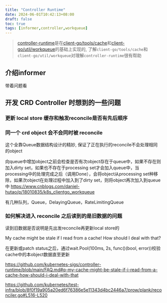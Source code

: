 ```yaml
---
title: "Controller Runtime"
date: 2024-06-01T10:42:13+08:00
draft: false
toc: true
tags: [informer,controller,workqueue]
---
```


> [controller-runtime](https://github.com/kubernetes-sigs/controller-runtime)是在[client-go/tools/cache](https://github.com/kubernetes/client-go/tree/master/tools/cache)和[client-go/util/workqueue](https://github.com/kubernetes/client-go/tree/master/util/workqueue)的基础上实现的, 了解`client-go/tools/cache`和`client-go/util/workqueue`对理解`controller-runtime`很有帮助

## 介绍informer

带着问题看

## 开发 CRD Controller 时想到的一些问题

### 更新 local store 缓存和触发reconcile是否有先后顺序

### 同一个 crd object 会不会同时被 reconcile

这个全靠Queue数据结构设计的精妙, 保证了正在执行的reconcile不会处理相同的object

向queue中增加object之前会检查是否有次object存在于queue中，如果不存在则加入dirty set，如果也不存在于processing set才会加入queue中，当processing中的处理完成之后（调用Done），会将object从processing set种移除，如果次object在处理过程中加入到了dirty set，则将object再次加入到queue中
https://www.cnblogs.com/daniel-hutao/p/18010835/k8s_clientgo_workqueue

有几种队列，Queue，DelayingQueue，RateLimitingQueue

### 如何解决进入 reconcile 之后读到的是旧数据的问题

读到旧数据是否说明是先出发reconcile再更新local store的

My cache might be stale if I read from a cache! How should I deal with that?

在更新或patch status之后，通过wait.Pool(100ms, 2s, func()(bool, error))校验cache中的本object数据直至更新

https://github.com/kubernetes-sigs/controller-runtime/blob/main/FAQ.md#q-my-cache-might-be-stale-if-i-read-from-a-cache-how-should-i-deal-with-that

https://github.com/kubernetes/test-infra/blob/8f0f19a905a20ed6f76386e5e11343d4bc2446a7/prow/plank/reconciler.go#L516-L520


